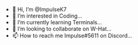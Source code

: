 - 👋 Hi, I’m @ImpulseK7
- 👀 I’m interested in Coding...
- 🌱 I’m currently learning Terminals...
- 💞️ I’m looking to collaborate on W-Hat...
- 📫 How to reach me Impulse#5611 on Discord...

<!---
ImpulseK7/ImpulseK7 is a ✨ special ✨ repository because its `README.md` (this file) appears on your GitHub profile.
You can click the Preview link to take a look at your changes.
--->
